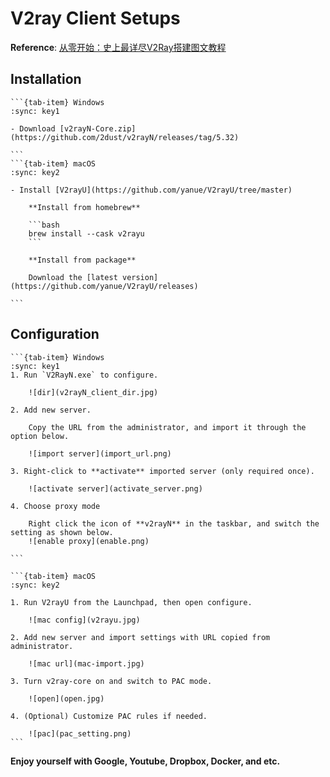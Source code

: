 # V2ray Client Setups

**Reference**: [从零开始：史上最详尽V2Ray搭建图文教程](https://www.4spaces.org/digitalocean-build-v2ray-0-1/)

## Installation

````{tab-set}
```{tab-item} Windows
:sync: key1

- Download [v2rayN-Core.zip](https://github.com/2dust/v2rayN/releases/tag/5.32)

```
```{tab-item} macOS
:sync: key2

- Install [V2rayU](https://github.com/yanue/V2rayU/tree/master)

    **Install from homebrew**

    ```bash
    brew install --cask v2rayu
    ```

    **Install from package** 

    Download the [latest version](https://github.com/yanue/V2rayU/releases)

```
````

## Configuration

````{tab-set}
```{tab-item} Windows
:sync: key1
1. Run `V2RayN.exe` to configure.

    ![dir](v2rayN_client_dir.jpg)

2. Add new server.

    Copy the URL from the administrator, and import it through the option below.

    ![import server](import_url.png)

3. Right-click to **activate** imported server (only required once).

    ![activate server](activate_server.png)

4. Choose proxy mode

    Right click the icon of **v2rayN** in the taskbar, and switch the setting as shown below.
    ![enable proxy](enable.png)

```

```{tab-item} macOS
:sync: key2

1. Run V2rayU from the Launchpad, then open configure.

    ![mac config](v2rayu.jpg)

2. Add new server and import settings with URL copied from administrator.

    ![mac url](mac-import.jpg)

3. Turn v2ray-core on and switch to PAC mode.

    ![open](open.jpg)

4. (Optional) Customize PAC rules if needed.

    ![pac](pac_setting.png)
```
````

**Enjoy yourself with Google, Youtube, Dropbox, Docker, and etc.**